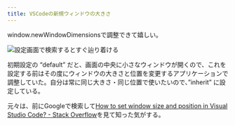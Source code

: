 ```yaml
---
title: VSCodeの新規ウィンドウの大きさ
---
```

window.newWindowDimensionsで調整できて嬉しい。

![](https://lh3.googleusercontent.com/docs/AG8NV2Y9duO-TT9RYCWaenhsr7qN9A3vhR4TpmfSc-q_EW784HIWm7AoW6pP6dEdIatKYGASwZkmNqQlB_AM1A4MEsGXj2CxLXj1Fe_6GHPUpfrWopEa8EuQjsWBGflx1TPiIsfMbQDjQ-cei5sZAkTJnIK-ogWQm0MMclwNl7gv_UL2H4aEmn7uOahohpOllt5adduSVupjcD9DJFJDC0TclftXzYLncTFKq1KmiM4zpvEyqX-oeh4Qpt-ygCpMvDw4kt1kz-PNumXJJb2uA-0-bVa33LtwFyKxQcQOPVKzhlm1QriaH3cfxmk9stn5lEY526-QdCkEIrUKG53X_Kv_du3OK5IqCX2AjTNkwRB-epQjazycyBsJWqN_uBPIYJif6UzX8sPy0HYauFcaHdQjx0fa3LWFA4NMg1RgRB6PvQwqsrmdb_AHxwqwW7XvnHlPT4T6GhCQ2u3yyYeuhQ0Im6eirSPUtqBCv91Q5F_6pA_kKL8b0Yl-_H1edvFV9M_ZKy9Yo7OwZlDv_rGrZlkfC7CY0LVmiIk0FfUa5DnKXVn5GE8eFHtmGfixfLWvh1IcsfTWIDJqbUdrptyovsoNkaCRPbdEYFcYwnzujWxCYddgVjbC4OMa6FkWqPS-wUEsD52X5CHPiF6Ft0XoSkF1DMcjj781LPToPQZliCVIMSkTBul8PcSklt8cmLDRPSqcFowe8NrP2TSyPt_quRbJU-HE_durAFCEYrtER3hfTJWpzBIU5Xr2KxOnKLGcQTts3cGPah_hvS41uAOX_OIOS8wW-tz6TkOtR0hwg38gNelvzo3fZQivNTFXBLJvFp60FGZ7L2LLnK1jX5mzLxFKF5Zz_OmeP89g_BEAiwsLHzrr8mhijIvUJJmpUFTEzKWWqAE3C_uxqaEo2T7EmR5U2Z5GYSLQzcna2gP1bfsHpLXWj-LKje_i2aE2-COO7Z5JavwdEHw2FKoc798lGgszpcdtCcFvGtVjK7uL2ZhnKMosURc97WuudvuHGesvH-mYfhuY9Q0jD3ZJDPTBpOdhuPIjF_1F6lPqh1AZgsDHQMksOwXGUCKYAIdqQbafjZ4O0F2ckwbPYm2J_Gjf2RBfV9sb0_3YwC03PM7SQqVOCIIph7jyhVlB04tA9kc91cupLkfuu2Az6doz50jzCWuw3nUOaivI87peQp74x6waEpFpeU6EWDphiT9CbLQFFqY5LRN5q0cBgrdVa_cAYV-O-woDgfSR0dY8N-ETXYZXo48fvCneZw "設定画面で検索するとすぐ辿り着ける")

初期設定の “default” だと、画面の中央に小さなウィンドウが開くので、これを設定する前はその度にウィンドウの大きさと位置を変更するアプリケーションで調整していた。自分は常に同じ大きさ・同じ位置で使いたいので、”inherit” に設定している。

元々は、前にGoogleで検索して[How to set window size and position in Visual Studio Code? - Stack Overflow](https://stackoverflow.com/questions/44412233/how-to-set-window-size-and-position-in-visual-studio-code)を見て知った気がする。
